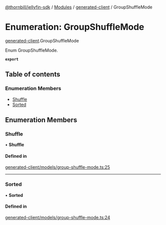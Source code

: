 [@thornbill/jellyfin-sdk](../README.md) / [Modules](../modules.md) / [generated-client](../modules/generated_client.md) / GroupShuffleMode

# Enumeration: GroupShuffleMode

[generated-client](../modules/generated_client.md).GroupShuffleMode

Enum GroupShuffleMode.

**`export`**

## Table of contents

### Enumeration Members

- [Shuffle](generated_client.GroupShuffleMode.md#shuffle)
- [Sorted](generated_client.GroupShuffleMode.md#sorted)

## Enumeration Members

### Shuffle

• **Shuffle**

#### Defined in

[generated-client/models/group-shuffle-mode.ts:25](https://github.com/jellyfin/jellyfin-sdk-typescript/blob/fa599ae/src/generated-client/models/group-shuffle-mode.ts#L25)

___

### Sorted

• **Sorted**

#### Defined in

[generated-client/models/group-shuffle-mode.ts:24](https://github.com/jellyfin/jellyfin-sdk-typescript/blob/fa599ae/src/generated-client/models/group-shuffle-mode.ts#L24)
